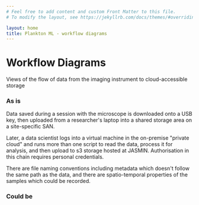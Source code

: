```yaml
---
# Feel free to add content and custom Front Matter to this file.
# To modify the layout, see https://jekyllrb.com/docs/themes/#overriding-theme-defaults

layout: home
title: Plankton ML - workflow diagrams
---
```


# Workflow Diagrams

Views of the flow of data from the imaging instrument to cloud-accessible storage

### As is

Data saved during a session with the microscope is downloaded onto a USB key, then uploaded from a researcher's laptop into a shared storage area on a site-specific SAN.

Later, a data scientist logs into a virtual machine in the on-premise "private cloud" and runs more than one script to read the data, process it for analysis, and then upload to s3 storage hosted at JASMIN. Authorisation in this chain requires personal credentials.

<object data="as_is/instrument_to_store.svg" type="image/svg+xml">
</object>

There are file naming conventions including metadata which doesn't follow the same path as the data, and there are spatio-temporal properties of the samples which could be recorded.

### Could be 

<object data="could_be/instrument_to_store.svg" type="image/svg+xml">
</object>


